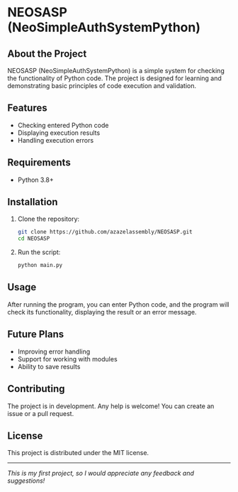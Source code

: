 # NEOSASP (NeoSimpleAuthSystemPython)

## About the Project
NEOSASP (NeoSimpleAuthSystemPython) is a simple system for checking the functionality of Python code. The project is designed for learning and demonstrating basic principles of code execution and validation.

## Features
- Checking entered Python code
- Displaying execution results
- Handling execution errors

## Requirements
- Python 3.8+

## Installation
1. Clone the repository:
   ```bash
   git clone https://github.com/azazelassembly/NEOSASP.git
   cd NEOSASP
   ```
2. Run the script:
   ```bash
   python main.py
   ```

## Usage
After running the program, you can enter Python code, and the program will check its functionality, displaying the result or an error message.

## Future Plans
- Improving error handling
- Support for working with modules
- Ability to save results

## Contributing
The project is in development. Any help is welcome! You can create an issue or a pull request.

## License
This project is distributed under the MIT license.

---

*This is my first project, so I would appreciate any feedback and suggestions!*

